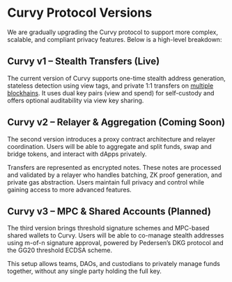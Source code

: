 # Curvy Protocol Versions

We are gradually upgrading the Curvy protocol to support more complex, scalable, and compliant privacy features. Below is a high-level breakdown:

## Curvy v1 – Stealth Transfers (Live)

The current version of Curvy supports one-time stealth address generation, stateless detection using view tags, and private 1:1 transfers on [multiple blockhains](./wallets-and-networks.html#supported-networks). It uses dual key pairs (view and spend) for self-custody and offers optional auditability via view key sharing.

## Curvy v2 – Relayer & Aggregation (Coming Soon)

The second version introduces a proxy contract architecture and relayer coordination. Users will be able to aggregate and split funds, swap and bridge tokens, and interact with dApps privately.

Transfers are represented as encrypted notes. These notes are processed and validated by a relayer who handles batching, ZK proof generation, and private gas abstraction. Users maintain full privacy and control while gaining access to more advanced features.

## Curvy v3 – MPC & Shared Accounts (Planned)

The third version brings threshold signature schemes and MPC-based shared wallets to Curvy. Users will be able to co-manage stealth addresses using m-of-n signature approval, powered by Pedersen’s DKG protocol and the GG20 threshold ECDSA scheme.

This setup allows teams, DAOs, and custodians to privately manage funds together, without any single party holding the full key.
